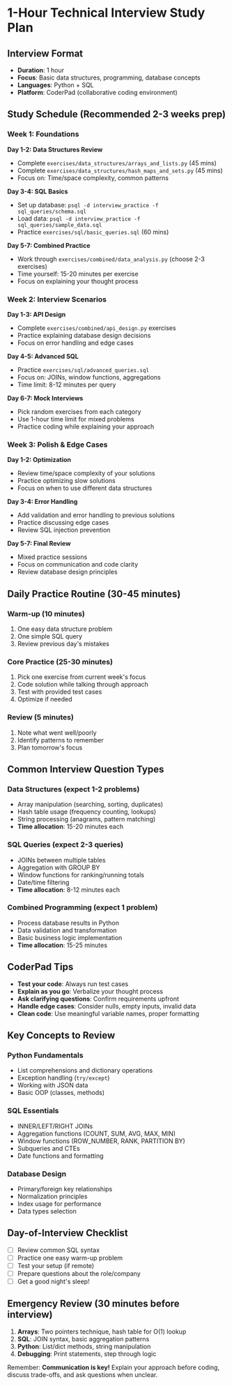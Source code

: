 # 1-Hour Technical Interview Study Plan

## Interview Format
- **Duration**: 1 hour
- **Focus**: Basic data structures, programming, database concepts
- **Languages**: Python + SQL
- **Platform**: CoderPad (collaborative coding environment)

## Study Schedule (Recommended 2-3 weeks prep)

### Week 1: Foundations
**Day 1-2: Data Structures Review**
- Complete `exercises/data_structures/arrays_and_lists.py` (45 mins)
- Complete `exercises/data_structures/hash_maps_and_sets.py` (45 mins)
- Focus on: Time/space complexity, common patterns

**Day 3-4: SQL Basics**
- Set up database: `psql -d interview_practice -f sql_queries/schema.sql`
- Load data: `psql -d interview_practice -f sql_queries/sample_data.sql`
- Practice `exercises/sql/basic_queries.sql` (60 mins)

**Day 5-7: Combined Practice**
- Work through `exercises/combined/data_analysis.py` (choose 2-3 exercises)
- Time yourself: 15-20 minutes per exercise
- Focus on explaining your thought process

### Week 2: Interview Scenarios
**Day 1-3: API Design**
- Complete `exercises/combined/api_design.py` exercises
- Practice explaining database design decisions
- Focus on error handling and edge cases

**Day 4-5: Advanced SQL**
- Practice `exercises/sql/advanced_queries.sql`
- Focus on: JOINs, window functions, aggregations
- Time limit: 8-12 minutes per query

**Day 6-7: Mock Interviews**
- Pick random exercises from each category
- Use 1-hour time limit for mixed problems
- Practice coding while explaining your approach

### Week 3: Polish & Edge Cases
**Day 1-2: Optimization**
- Review time/space complexity of your solutions
- Practice optimizing slow solutions
- Focus on when to use different data structures

**Day 3-4: Error Handling**
- Add validation and error handling to previous solutions
- Practice discussing edge cases
- Review SQL injection prevention

**Day 5-7: Final Review**
- Mixed practice sessions
- Focus on communication and code clarity
- Review database design principles

## Daily Practice Routine (30-45 minutes)

### Warm-up (10 minutes)
1. One easy data structure problem
2. One simple SQL query
3. Review previous day's mistakes

### Core Practice (25-30 minutes)
1. Pick one exercise from current week's focus
2. Code solution while talking through approach
3. Test with provided test cases
4. Optimize if needed

### Review (5 minutes)
1. Note what went well/poorly
2. Identify patterns to remember
3. Plan tomorrow's focus

## Common Interview Question Types

### Data Structures (expect 1-2 problems)
- Array manipulation (searching, sorting, duplicates)
- Hash table usage (frequency counting, lookups)
- String processing (anagrams, pattern matching)
- **Time allocation**: 15-20 minutes each

### SQL Queries (expect 2-3 queries)
- JOINs between multiple tables
- Aggregation with GROUP BY
- Window functions for ranking/running totals  
- Date/time filtering
- **Time allocation**: 8-12 minutes each

### Combined Programming (expect 1 problem)
- Process database results in Python
- Data validation and transformation
- Basic business logic implementation
- **Time allocation**: 15-25 minutes

## CoderPad Tips
- **Test your code**: Always run test cases
- **Explain as you go**: Verbalize your thought process
- **Ask clarifying questions**: Confirm requirements upfront
- **Handle edge cases**: Consider nulls, empty inputs, invalid data
- **Clean code**: Use meaningful variable names, proper formatting

## Key Concepts to Review

### Python Fundamentals
- List comprehensions and dictionary operations
- Exception handling (`try/except`)
- Working with JSON data
- Basic OOP (classes, methods)

### SQL Essentials
- INNER/LEFT/RIGHT JOINs
- Aggregation functions (COUNT, SUM, AVG, MAX, MIN)
- Window functions (ROW_NUMBER, RANK, PARTITION BY)
- Subqueries and CTEs
- Date functions and formatting

### Database Design
- Primary/foreign key relationships
- Normalization principles
- Index usage for performance
- Data types selection

## Day-of-Interview Checklist
- [ ] Review common SQL syntax
- [ ] Practice one easy warm-up problem
- [ ] Test your setup (if remote)
- [ ] Prepare questions about the role/company
- [ ] Get a good night's sleep!

## Emergency Review (30 minutes before interview)
1. **Arrays**: Two pointers technique, hash table for O(1) lookup
2. **SQL**: JOIN syntax, basic aggregation patterns
3. **Python**: List/dict methods, string manipulation
4. **Debugging**: Print statements, step through logic

Remember: **Communication is key!** Explain your approach before coding, discuss trade-offs, and ask questions when unclear.